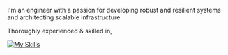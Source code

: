 I'm an engineer with a passion for developing robust and resilient systems and architecting scalable infrastructure.

Thoroughly experienced & skilled in,

[![My Skills](https://skillicons.dev/icons?i=nodejs,react,nextjs,rust,go,docker,aws&theme=light)](https://skillicons.dev)

